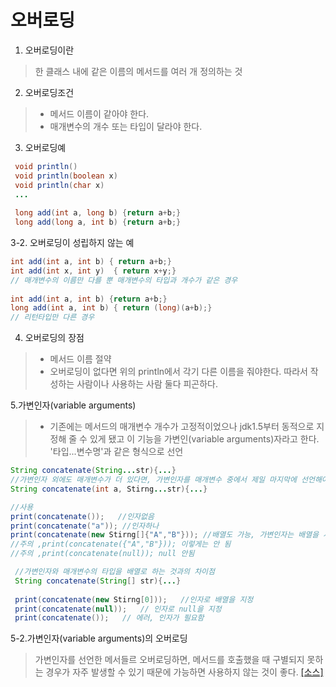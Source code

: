 # 오버로딩
1. 오버로딩이란
> 한 클래스 내에 같은 이름의 메서드를 여러 개 정의하는 것

2. 오버로딩조건
> * 메서드 이름이 같아야 한다.
> * 매개변수의 개수 또는 타입이 달라야 한다.

3. 오버로딩예
```java
 void println()
 void println(boolean x)
 void println(char x)
 ...
 
 long add(int a, long b) {return a+b;}
 long add(long a, int b) {return a+b;}
 ```
 
3-2. 오버로딩이 성립하지 않는 예
```java
int add(int a, int b) { return a+b;}
int add(int x, int y)  { return x+y;}
// 매개변수의 이름만 다를 뿐 매개변수의 타입과 개수가 같은 경우
 
int add(int a, int b) {return a+b;}
long add(int a, int b) { return (long)(a+b);}
// 리턴타입만 다른 경우
```


4. 오버로딩의 장점
>* 메서드 이름 절약
>* 오버로딩이 없다면 위의 println에서 각기 다른 이름을 줘야한다. 따라서 작성하는 사람이나 사용하는 사람 둘다 피곤하다.

5.가변인자(variable arguments)
>* 기존에는 메서드의 매개변수 개수가 고정적이었으나 jdk1.5부터 동적으로 지정해 줄 수 있게 됐고 이 기능을 가변인(variable arguments)자라고 한다. '타입...변수명'과 같은 형식으로 선언
```java
String concatenate(String...str){...}
//가변인자 외에도 매개변수가 더 있다면, 가변인자를 매개변수 중에서 제일 마지막에 선언해야 한다.
String concatenate(int a, Stirng...str){...}

//사용
print(concatenate());   //인자없음
print(concatenate("a")); //인자하나
print(concatenate(new Stirng[]{"A","B"})); //배열도 가능, 가변인자는 배열을 사용하기 때문
//주의 ,print(concatenate({"A","B"})); 이렇게는 안 됨
//주의 ,print(concatenate(null)); null 안됨

```
```java
 //가변인자와 매개변수의 타입을 배열로 하는 것과의 차이점
 String concatenate(String[] str){...}
 
 print(concatenate(new Stirng[0]));   //인자로 배열을 지정
 print(concatenate(null));   // 인자로 null을 지정
 print(concatenate());   // 에러, 인자가 필요함
```

5-2.가변인자(variable arguments)의 오버로딩
> 가변인자를 선언한 메서들르 오버로딩하면, 메서드를 호출했을 때 구별되지 못하는 경우가 자주 발생할 수 있기 때문에 가능하면 사용하지 않는 것이 좋다. [[소스]](https://github.com/HaeSeongPark/TIL/blob/master/javastudy/src/ch6/VarArgsEx.java)
